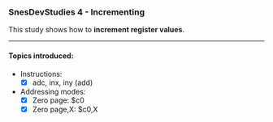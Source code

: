 ### SnesDevStudies 4 - Incrementing

This study shows how to **increment register values**.

---

#### Topics introduced:

- Instructions:
    - [x] adc, inx, iny (add)

- Addressing modes:
    - [x] Zero page: $c0
    - [x] Zero page,X: $c0,X
